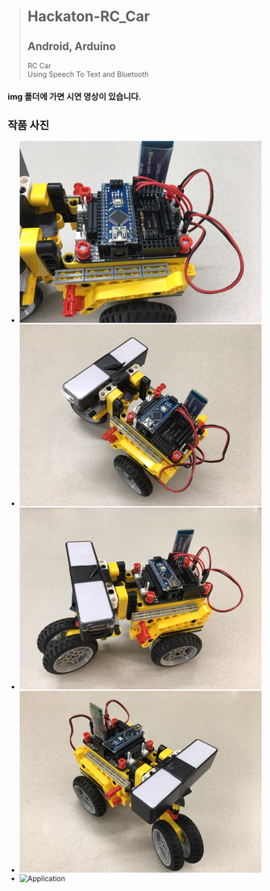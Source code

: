 > # Hackaton-RC_Car
> ## Android, Arduino<br/>
> RC Car<br/>
> Using Speech To Text and Bluetooth

### img 폴더에 가면 시연 영상이 있습니다.

## 작품 사진
* ![Arduino](img/a1.jpg)
* ![Arduino](img/a2.jpg)
* ![Arduino](img/a3.jpg)
* ![Arduino](img/a4.jpg)
* ![Application](img/ap.jpg)
